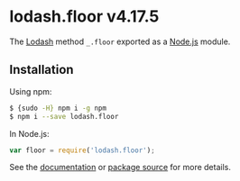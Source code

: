 # lodash.floor v4.17.5

The [Lodash](https://lodash.com/) method `_.floor` exported as a [Node.js](https://nodejs.org/) module.

## Installation

Using npm:
```bash
$ {sudo -H} npm i -g npm
$ npm i --save lodash.floor
```

In Node.js:
```js
var floor = require('lodash.floor');
```

See the [documentation](https://lodash.com/docs#floor) or [package source](https://github.com/lodash/lodash/blob/4.17.5-npm-packages/lodash.floor) for more details.
